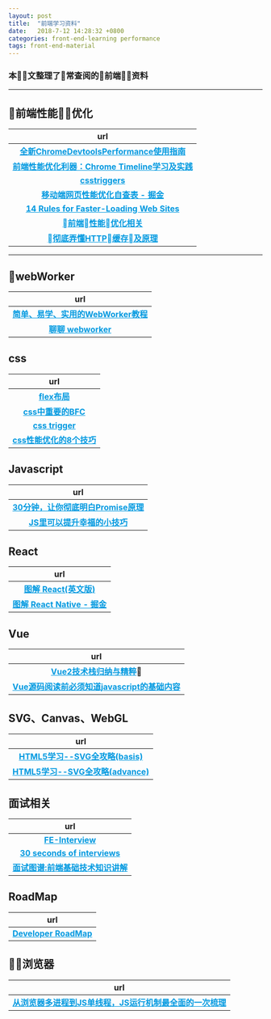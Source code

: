 ```yaml
---
layout: post
title:  "前端学习资料"
date:   2018-7-12 14:28:32 +0800
categories: front-end-learning performance
tags: front-end-material
---
```


<style type="text/css">
    strong a {
        color: #0099E0;
    }
</style>

### 本文整理了常查阅的前端资料

***

## 前端性能优化

|url
:--:|
|**[全新ChromeDevtoolsPerformance使用指南](https://segmentfault.com/a/1190000011516068)**
|**[前端性能优化利器：Chrome Timeline学习及实践](https://blog.csdn.net/code_for_free/article/details/52503047)**
|**[csstriggers](https://csstriggers.com/)**
|**[移动端网页性能优化自查表 - 掘金](https://juejin.im/post/5b3c0d26e51d45191556b527?utm_medium=fe&utm_source=weixinqun)**
|**[14 Rules for Faster-Loading Web Sites](http://stevesouders.com/hpws/rules.php)**
|**[前端性能优化相关](https://github.com/wy-ei/notebook/issues/34#issuecomment-266946140)**
|**[彻底弄懂HTTP缓存及原理](https://www.cnblogs.com/chenqf/p/6386163.html)**

***

## webWorker

|url
:--:|
|**[简单、易学、实用的WebWorker教程](https://juejin.im/entry/5a6c364af265da3e2f012f7f)**
|**[聊聊 webworker](https://juejin.im/entry/591946e0da2f60005df4ce5b)**


## css

|url
:--:|
|**[flex布局](http://www.ruanyifeng.com/blog/2015/07/flex-grammar.html)**
|**[css中重要的BFC](https://juejin.im/post/5b51ee276fb9a04f86062cea?utm_medium=fe&utm_source=weixinqun)**
|**[css trigger](https://csstriggers.com/)**
|**[css性能优化的8个技巧](https://juejin.im/post/5b6133a351882519d346853f)**

## Javascript

|url
:--:|
|**[30分钟，让你彻底明白Promise原理](https://segmentfault.com/a/1190000009478377)**
|**[JS里可以提升幸福的小技巧](https://juejin.im/post/5b51e5d3f265da0f4861143c?utm_medium=fe&utm_source=weixinqun)**


## React

|url
:--:|
|**[图解 React(英文版)](https://learnreact.design/2017/06/08/what-is-react/)**
|**[图解 React Native - 掘金](https://juejin.im/post/5b55cff3e51d453509561214?utm_medium=fe&utm_source=weixinqun&from=timeline)**

## Vue

|url
:--:|
|**[Vue2技术栈归纳与精粹](https://blog.csdn.net/sinat_17775997/article/details/78913968#t40)**
|**[Vue源码阅读前必须知道javascript的基础内容](https://juejin.im/entry/5b4ad62b51882519861c038c)**

## SVG、Canvas、WebGL

|url
:--:|
|**[HTML5学习--SVG全攻略(basis)](https://www.jianshu.com/p/2ea0ec6800d7)**
|**[HTML5学习--SVG全攻略(advance)](https://www.jianshu.com/p/ae87e188b44b)**


## 面试相关

|url
:--:|
|**[FE-Interview](https://github.com/huruji/FE-Interview)**
|**[30 seconds of interviews](https://github.com/fejes713/30-seconds-of-interviews)**
|**[面试图谱:前端基础技术知识讲解](https://juejin.im/post/5b5567b25188256256696ee0?utm_medium=fe&utm_source=weixinqun)**


## RoadMap

|url
:--:|
|**[Developer RoadMap](https://css-tricks.com/developer-roadmaps/)**

## 浏览器

|url
:--:|
|**[从浏览器多进程到JS单线程，JS运行机制最全面的一次梳理](https://juejin.im/post/5a6547d0f265da3e283a1df7)**